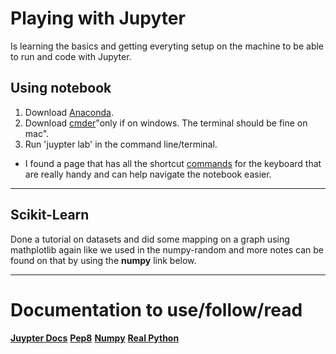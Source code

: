 # Playing with Jupyter
Is learning the basics and getting everyting setup on the machine to be able to run and code with Jupyter.

## Using notebook
1. Download [Anaconda](https://www.anaconda.com/products/individual).
2. Download [cmder](https://cmder.net/)"only if on windows. The terminal should be fine on mac".
3. Run 'juypter lab' in the command line/terminal.

- I found a page that has all the shortcut [commands](https://towardsdatascience.com/jypyter-notebook-shortcuts-bf0101a98330) for the keyboard that are really handy and can help navigate the notebook easier.
***
## Scikit-Learn
Done a tutorial on datasets and did some mapping on a graph using mathplotlib again like we used in the numpy-random and more notes can be found on that by using the **numpy** link below.
***
# Documentation to use/follow/read

**[Juypter Docs](https://jupyter.org/documentation)**
**[Pep8](https://www.python.org/dev/peps/pep-0008/)**
**[Numpy](https://numpy.org/doc/stable/reference/random/index.html)**
**[Real Python](https://realpython.com/)**